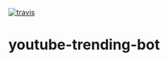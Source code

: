 [![travis](https://travis-ci.org/Weetbix/youtube-trending-bot.svg?branch=master)](https://travis-ci.org/Weetbix/youtube-trending-bot)

# youtube-trending-bot
